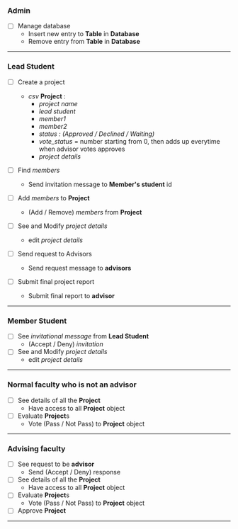 ### **Admin** 
- [ ] Manage database
  - Insert new entry to **Table** in **Database**
  - Remove entry from **Table** in **Database**
---
### **Lead Student**
- [ ] Create a project
  - _csv_ **Project** :
    - _project name_
    - _lead student_
    - _member1_
    - _member2_
    - _status : (Approved / Declined / Waiting)_
    - _vote_status_ = number starting from 0, then adds up everytime when advisor votes approves
    - _project details_
    
- [ ] Find _members_
  - Send invitation message to **Member's student** id

- [ ] Add _members_ to **Project**
  - (Add / Remove) _members_ from **Project**

- [ ] See and Modify _project details_
  - edit _project details_

- [ ] Send request to Advisors
  - Send request message to **advisors**

- [ ] Submit final project report
  - Submit final report to **advisor**
---
### **Member Student**
- [ ] See _invitational message_ from **Lead Student**
  - (Accept / Deny) _invitation_
- [ ] See and Modify _project details_
  - edit _project details_
---
### **Normal faculty who is not an advisor**
- [ ] See details of all the **Project**
  - Have access to all **Project** object
- [ ] Evaluate **Project**s
  - Vote (Pass / Not Pass) to **Project** object
---
### **Advising faculty**
- [ ] See request to be **advisor**
  - Send (Accept / Deny) response
- [ ] See details of all the **Project**
  - Have access to all **Project** object
- [ ] Evaluate **Project**s
  - Vote (Pass / Not Pass) to **Project** object
- [ ] Approve **Project**
---
